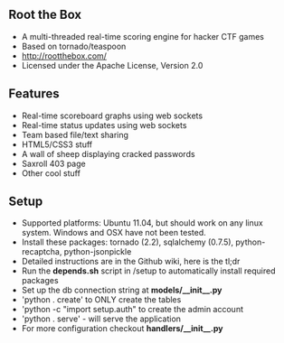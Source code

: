  Root the Box
-------------------
* A multi-threaded real-time scoring engine for hacker CTF games
* Based on tornado/teaspoon
* http://rootthebox.com/
* Licensed under the Apache License, Version 2.0

Features
-------------------
* Real-time scoreboard graphs using web sockets
* Real-time status updates using web sockets
* Team based file/text sharing
* HTML5/CSS3 stuff
* A wall of sheep displaying cracked passwords
* Saxroll 403 page
* Other cool stuff

 Setup
-------------------
* Supported platforms: Ubuntu 11.04, but should work on any linux system.  Windows and OSX have not been tested.
* Install these packages: tornado (2.2), sqlalchemy (0.7.5), python-recaptcha, python-jsonpickle
* Detailed instructions are in the Github wiki, here is the tl;dr
* Run the __depends.sh__ script in /setup to automatically install required packages
* Set up the db connection string at __models/\_\_init\_\_.py__
* 'python . create' to ONLY create the tables 
* 'python -c "import setup.auth" to create the admin account
* 'python . serve' - will serve the application
*  For more configuration checkout __handlers/\_\_init\_\_.py__


